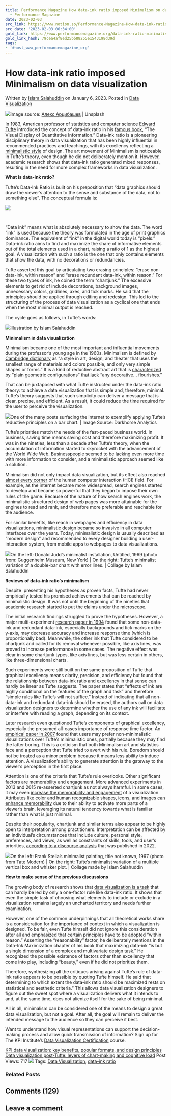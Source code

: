 ```yaml
---
title: Performance Magazine How data-ink ratio imposed Minimalism on data visualization
  - Performance Magazine
date: 2023-02-03
src_link: https://www.notion.so/Performance-Magazine-How-data-ink-ratio-imposed-Minimalism-on-data-visualization-Performance-Magaz-474058ee83a249dd9b63af4c442e0f4b
src_date: '2023-02-03 06:34:00'
gold_link: https://www.performancemagazine.org/data-ink-ratio-minimalism-data-visualization/
gold_link_hash: 79cea4af8ed25bb88255e1543198d39d
tags:
- '#host_www_performancemagazine_org'
---
```



How data-ink ratio imposed Minimalism on data visualization
===========================================================



 Written by [Islam Salahuddin](https://www.performancemagazine.org/author/islam-salahuddin/ "Islam Salahuddin") on January 6, 2023. Posted in [Data Visualization](https://www.performancemagazine.org/category/data-visualization/) 


![](https://www.performancemagazine.org/wp-content/uploads/2023/01/Tufte-data-visualization-300x137.jpg)Image source: [Алекс Арцибашев](https://unsplash.com/photos/vVHXeu0YNbk) | Unsplash


In 1983, American professor of statistics and computer science [Edward Tufte](https://www.edwardtufte.com/tufte/) introduced the concept of data-ink ratio in his [famous book](http://faculty.salisbury.edu/~jtanderson/teaching/cosc311/fa21/files/tufte.pdf), “The Visual Display of Quantitative Information.” Data-ink ratio is a pioneering disciplinary theory in data visualization that has been highly influential in recommended practices and teachings, with its excellency reflecting a [minimalistic style](https://www.performancemagazine.org/data-visualization-as-form-of-sculpting/) of design. The art movement of Minimalism is noticeable in Tufte’s theory, even though he did not deliberately mention it. However, academic research shows that data-ink ratio generated mixed responses, resulting in the need for more complex frameworks in data visualization.


**What is data-ink ratio?**


Tufte’s Data-Ink Ratio is built on his preposition that “data graphics should draw the viewer’s attention to the sense and substance of the data, not to something else”. The conceptual formula is:


![](https://www.performancemagazine.org/wp-content/uploads/2023/01/equation.png)

 



“Data ink” means what is absolutely necessary to show the data. The word “ink” is used because the theory was formulated in the age of print graphics dominance. The equivalent of “ink” in the digital world today is “pixels.” Data-ink ratio aims to find and maximize the share of informative elements out of the total elements used in a chart, raising a ratio of 1 as the highest goal. A visualization with such a ratio is the one that only contains elements that show the data, with no decorations or redundancies.


Tufte asserted this goal by articulating two erasing principles: “erase non-data-ink, within reason” and “erase redundant data-ink, within reason.” For these two types of ink, he coined the term “chartjunk.” The excessive elements to get rid of include decorations, background images, unnecessary colors, gridlines, axes, and tick marks. He said that the principles should be applied through editing and redesign. This led to the structuring of the process of data visualization as a cyclical one that ends when the most minimal output is reached.


The cycle goes as follows, in Tufte’s words:


![](https://www.performancemagazine.org/wp-content/uploads/2023/01/cycle.png)Illustration by Islam Salahuddin


**Minimalism in data visualization**


Minimalism became one of the most important and influential movements during the professor’s young age in the 1960s. Minimalism is defined by [Cambridge dictionary](https://dictionary.cambridge.org/dictionary/english/minimalism) as “a style in art, design, and theater that uses the smallest range of materials and colors possible, and only very simple shapes or forms.” It is a kind of reductive abstract art that is [characterized by](https://artsandculture.google.com/entity/minimalism/m057k3?hl=en) “plain geometric configurations” [that lack](https://smarthistory.org/an-introduction-to-minimalism/) “any decorative… flourishes.”


That can be juxtaposed with what Tufte instructed under the data-ink ratio theory: to achieve a data visualization that is simple and, therefore, minimal. Tufte’s theory suggests that such simplicity can deliver a message that is clear, precise, and efficient. As a result, it could reduce the time required for the user to perceive the visualization.


![](https://www.performancemagazine.org/wp-content/uploads/2023/01/1660752536984.gif)One of the many posts surfacing the internet to exemplify applying Tufte’s reductive principles on a bar chart. | Image Source: Darkhorse Analytics


Tufte’s priorities match the needs of the fast-paced business world. In business, saving time means saving cost and therefore maximizing profit. It was in the nineties, less than a decade after Tufte’s theory, when the accumulation of information started to skyrocket with the advancement of the World Wide Web. Businesspeople seemed to be lacking even more time with more information to consider, and a minimalistic approach seemed like a solution.


Minimalism did not only impact data visualization, but its effect also reached [almost every corner](https://academicjournals.org/journal/JFSA/article-full-text-pdf/3A668BC6040) of the human computer interaction (HCI) field. For example, as the internet became more widespread, search engines started to develop and became so powerful that they began to impose their own rules of the game. Because of the nature of how search engines work, the minimalistic structured design of web pages was more attainable for the engines to read and rank, and therefore more preferable and reachable for the audience.


For similar benefits, like reach in webpages and efficiency in data visualizations, minimalistic design became so invasive in all computer interfaces over the years. Today, minimalistic design is usually described as “modern design” and recommended to every designer building a user-interaction system, from mobile apps to webpages to data visualizations.


![](https://www.performancemagazine.org/wp-content/uploads/2023/01/example1.png)On the left: Donald Judd’s minimalist installation, Untitled, 1969 (photo from: Guggenheim Museum, New York) | On the right: Tufte’s minimalist variation of a double-bar chart with error lines. | Collage by Islam Salahuddin


**Reviews of data-ink ratio’s minimalism**


Despite  presenting his hypotheses as proven facts, Tufte had never empirically tested his promised achievements that can be reached by minimalistic design. It was not until the beginning of the nineties that academic research started to put the claims under the microscope.


The initial research findings struggled to prove the hypotheses. However, a major multi-experiment [research paper in 1994](https://journals.sagepub.com/doi/epdf/10.1177/001872089403600405) found that some non-data-ink and redundant data-ink, especially backgrounds and tick marks on the y-axis, may decrease accuracy and increase response time (which is proportionally bad). Meanwhile, the other ink that Tufte considered to be chartjunk and called for its removal whenever possible, like axis lines, was proved to increase performance in some cases. The negative effect was clear in some chartjunk types, like axis lines, but was less certain in others, like three-dimensional charts.


Such experiments were still built on the same proposition of Tufte that graphical excellency means clarity, precision, and efficiency but found that the relationship between data-ink ratio and excellency in that sense can hardly be linear as Tufte suggests. The paper states that “effects of ink are highly conditional on the features of the graph and task” and therefore “simple rules like Tufte’s will not suffice.” Instead of indicating that all non-data-ink and redundant data-ink should be erased, the authors call on data visualization designers to determine whether the use of any ink will facilitate or interfere with reading a graph, depending on its context.


Later research even questioned Tufte’s components of graphical excellency, especially the presumed all-cases importance of response time factor. An [empirical paper in 2007](https://www.researchgate.net/publication/220956267_Minimalism_in_information_visualization_Attitudes_towards_maximizing_the_data-ink_ratio) found that users may prefer non-minimalistic visualizations over Tufte’s minimalistic ones, partially because they may find the latter boring. This is a criticism that both Minimalism art and statistics face and a perception that Tufte tried to avert with his rule. Boredom should not be treated as a minor problem because it means less ability to induce attention. A visualization’s ability to generate attention is the gateway to the viewer’s perception in the first place.


Attention is one of the criteria that Tufte’s rule overlooks. Other significant factors are memorability and engagement. More advanced experiments in 2013 and 2015 re-asserted chartjunk as not always harmful. In some cases, it may even [increase the memorability and engagement](http://steveharoz.com/research/isotype/ISOTYPE_Visualization_CHI2015_Haroz_Kosara_Franconeri.pdf) of a visualization. Attributes like color and human recognizable shapes, icons, and images [can enhance memorability](https://vcg.seas.harvard.edu/publications/what-makes-a-visualization-memorable/paper) due to their ability to activate more parts of a viewer’s brain, leveraging its natural tendency towards what is familiar rather than what is just minimal.


Despite their popularity, chartjunk and similar terms also appear to be highly open to interpretation among practitioners. Interpretation can be affected by an individual’s circumstances that include culture, personal style, preferences, and views, as well as constraints of skills, tools, and user’s priorities, [according to a discourse analysis](https://osf.io/ayvq5) that was published in 2022.


![](https://www.performancemagazine.org/wp-content/uploads/2023/01/example2.png)On the left: Frank Stella’s minimalist painting, title not known, 1967 (photo from Tate Modern) | On the right: Tufte’s minimalist variation of a multiple vertical box and whisker plot. | Collage made by Islam Salahuddin


**How to make sense of the previous discussions**


The growing body of research shows that [data visualization is a task](https://www.performancemagazine.org/diy-briefing-guide-data-visualization/) that can hardly be led by only a one-factor rule like data-ink ratio. It shows that even the simple task of choosing what elements to include or exclude in a visualization remains largely an uncharted territory and needs further examination.


However, one of the common underpinnings that all theoretical works share is a consideration for the importance of context in which a visualization is designed. To be fair, even Tufte himself did not ignore this consideration after all and emphasized that certain principles have to be adopted “within reason.” Asserting the “reasonability” factor, he deliberately mentions in the Data-Ink Maximization chapter of his book that maximizing data-ink “is but a single dimension of a complex and multivariate design task.” He recognized the possible existence of factors other than excellency that come into play, including “beauty,” even if he did not prioritize them.


Therefore, synthesizing all the critiques arising against Tufte’s rule of data-ink ratio appears to be possible by quoting Tufte himself. He said that determining to which extent the data-ink ratio should be maximized rests on statistical and aesthetic criteria.” This allows data visualization designers to figure out the sweet spot where a visualization delivers what it intends to and, at the same time, does not alienize itself for the sake of being minimal.


All in all, minimalism can be considered one of the means to design a great data visualization, but not a goal. After all, the goal will remain to deliver the intended message to the audience so they can perceive it best.


Want to understand how visual representations can support the decision-making process and allow quick transmission of information? Sign up for The KPI Institute’s [Data Visualization Certification](https://kpiinstitute.org/data-visualization-certification-presentation/) course.


[KPI data visualization: key benefits, popular formats, and design principles](https://www.performancemagazine.org/kpi-data-visualization-key-benefits-popular-formats-and-design-principles/)
[Data visualization post-Tufte: levers of chart-making and cognitive load](https://www.performancemagazine.org/data-visualization-post-tufte/)
Post Views:
717
[![](/wp-content/uploads/Free_Assessment_ban.jpg)](http://kpiinstitute.org/free-strategy-and-performance-assessment/?utm_source=Performance-Magazine&utm_medium=Banner&utm_content=Free-Assessment&utm_campaign=Free-Strategy-and-Performance-Assessment)
Tags: [Data Visualization](https://www.performancemagazine.org/tag/data-visualization/), [data-ink ratio](https://www.performancemagazine.org/tag/data-ink-ratio/)


### Related Posts


Comments (129)
--------------


Leave a comment
---------------